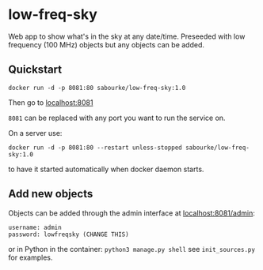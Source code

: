 # low-freq-sky

Web app to show what's in the sky at any date/time.
Preseeded with low frequency (100 MHz) objects but
any objects can be added.

## Quickstart

`docker run -d -p 8081:80 sabourke/low-freq-sky:1.0`

Then go to [localhost:8081](http://localhost:8081/)

`8081` can be replaced with any port you want to run the service on.

On a server use:

`docker run -d -p 8081:80 --restart unless-stopped sabourke/low-freq-sky:1.0`

to have it started automatically when docker daemon starts.

## Add new objects

Objects can be added through the admin interface at
[localhost:8081/admin](http://localhost:8081/admin/):
```
username: admin
password: lowfreqsky (CHANGE THIS)
```
or in Python in the container: `python3 manage.py shell`
see `init_sources.py` for examples.


